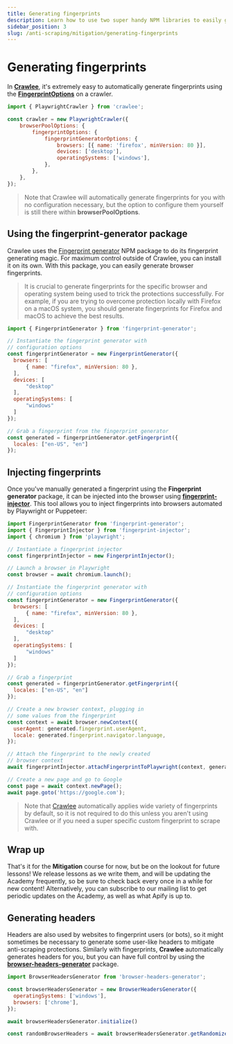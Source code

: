 ```yaml
---
title: Generating fingerprints
description: Learn how to use two super handy NPM libraries to easily generate fingerprints and inject them into a Playwright or Puppeteer page.
sidebar_position: 3
slug: /anti-scraping/mitigation/generating-fingerprints
---
```


# [](#generating-fingerprints) Generating fingerprints

In [**Crawlee**](https://crawlee.dev), it's extremely easy to automatically generate fingerprints using the [**FingerprintOptions**](https://crawlee.dev/api/browser-pool/interface/FingerprintOptions) on a crawler.

```js
import { PlaywrightCrawler } from 'crawlee';

const crawler = new PlaywrightCrawler({
    browserPoolOptions: {
        fingerprintOptions: {
            fingerprintGeneratorOptions: {
                browsers: [{ name: 'firefox', minVersion: 80 }],
                devices: ['desktop'],
                operatingSystems: ['windows'],
            },
        },
    },
});
```

> Note that Crawlee will automatically generate fingerprints for you with no configuration necessary, but the option to configure them yourself is still there within **browserPoolOptions**.

## [](#using-fingerprint-generator) Using the fingerprint-generator package

Crawlee uses the [Fingerprint generator](https://github.com/apify/fingerprint-generator) NPM package to do its fingerprint generating magic. For maximum control outside of Crawlee, you can install it on its own. With this package, you can easily generate browser fingerprints.

> It is crucial to generate fingerprints for the specific browser and operating system being used to trick the protections successfully. For example, if you are trying to overcome protection locally with Firefox on a macOS system, you should generate fingerprints for Firefox and macOS to achieve the best results.

```js
import { FingerprintGenerator } from 'fingerprint-generator';

// Instantiate the fingerprint generator with
// configuration options
const fingerprintGenerator = new FingerprintGenerator({
  browsers: [
      { name: "firefox", minVersion: 80 },
  ],
  devices: [
      "desktop"
  ],
  operatingSystems: [
      "windows"
  ]
});

// Grab a fingerprint from the fingerprint generator
const generated = fingerprintGenerator.getFingerprint({
  locales: ["en-US", "en"]
});
```

## [](#injecting-fingerprints) Injecting fingerprints

Once you've manually generated a fingerprint using the **Fingerprint generator** package, it can be injected into the browser using [**fingerprint-injector**](https://github.com/apify/fingerprint-injector). This tool allows you to inject fingerprints into browsers automated by Playwright or Puppeteer:

```js
import FingerprintGenerator from 'fingerprint-generator';
import { FingerprintInjector } from 'fingerprint-injector';
import { chromium } from 'playwright';

// Instantiate a fingerprint injector
const fingerprintInjector = new FingerprintInjector();

// Launch a browser in Playwright
const browser = await chromium.launch();

// Instantiate the fingerprint generator with
// configuration options
const fingerprintGenerator = new FingerprintGenerator({
  browsers: [
      { name: "firefox", minVersion: 80 },
  ],
  devices: [
      "desktop"
  ],
  operatingSystems: [
      "windows"
  ]
});

// Grab a fingerprint
const generated = fingerprintGenerator.getFingerprint({
  locales: ["en-US", "en"]
});

// Create a new browser context, plugging in
// some values from the fingerprint
const context = await browser.newContext({
  userAgent: generated.fingerprint.userAgent,
  locale: generated.fingerprint.navigator.language,
});

// Attach the fingerprint to the newly created
// browser context
await fingerprintInjector.attachFingerprintToPlaywright(context, generated);

// Create a new page and go to Google
const page = await context.newPage();
await page.goto('https://google.com');
```

> Note that [Crawlee](https://crawlee.dev) automatically applies wide variety of fingerprints by default, so it is not required to do this unless you aren't using Crawlee or if you need a super specific custom fingerprint to scrape with.

## Wrap up

That's it for the **Mitigation** course for now, but be on the lookout for future lessons! We release lessons as we write them, and will be updating the Academy frequently, so be sure to check back every once in a while for new content! Alternatively, you can subscribe to our mailing list to get periodic updates on the Academy, as well as what Apify is up to.

## [](#generating-headers) Generating headers

Headers are also used by websites to fingerprint users (or bots), so it might sometimes be necessary to generate some user-like headers to mitigate anti-scraping protections. Similarly with fingerprints, **Crawlee** automatically generates headers for you, but you can have full control by using the [**browser-headers-generator**](https://github.com/apify/browser-headers-generator) package.

```js
import BrowserHeadersGenerator from 'browser-headers-generator';

const browserHeadersGenerator = new BrowserHeadersGenerator({
  operatingSystems: ['windows'],
  browsers: ['chrome'],
});

await browserHeadersGenerator.initialize()

const randomBrowserHeaders = await browserHeadersGenerator.getRandomizedHeaders()
```
